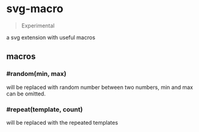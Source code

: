 # svg-macro

> Experimental  

a svg extension with useful macros

## macros

### \#random(min, max)
will be replaced with random number between two numbers, min and max can be omitted.

### \#repeat(template, count)
will be replaced with the repeated templates 
